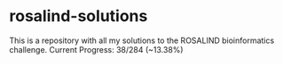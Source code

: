 # rosalind-solutions

This is a repository with all my solutions to the ROSALIND bioinformatics challenge. 
Current Progress: 38/284 (~13.38%)
